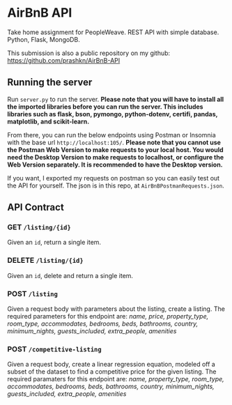 # AirBnB API

Take home assignment for PeopleWeave. REST API with simple database. Python, Flask, MongoDB.

This submission is also a public repository on my github: https://github.com/prashkn/AirBnB-API

## Running the server

Run `server.py` to run the server. **Please note that you will have to install all the imported libraries before you can run the server. This includes libraries such as flask, bson, pymongo, python-dotenv, certifi, pandas, matplotlib, and scikit-learn.**

From there, you can run the below endpoints using Postman or Insomnia with the base url `http://localhost:105/`. **Please note that you cannot use the Postman Web Version to make requests to your local host. You would need the Desktop Version to make requests to localhost, or configure the Web Version separately. It is recommended to have the Desktop version.**

If you want, I exported my requests on postman so you can easily test out the API for yourself. The json is in this repo, at `AirBnBPostmanRequests.json`.

## API Contract

### **GET** `/listing/{id}`

Given an `id`, return a single item.

### **DELETE** `/listing/{id}`

Given an `id`, delete and return a single item.

### **POST** `/listing`

Given a request body with parameters about the listing, create a listing. The required parameters for this endpoint are: _name, price, property_type, room_type, accommodates, bedrooms, beds, bathrooms, country, minimum_nights, guests_included, extra_people, amenities_

### **POST** `/competitive-listing`

Given a request body, create a linear regression equation, modeled off a subset of the dataset to find a competitive price for the given listing. The required paramaters for this endpoint are: _name, property_type, room_type, accommodates, bedrooms, beds, bathrooms, country, minimum_nights, guests_included, extra_people, amenities_
